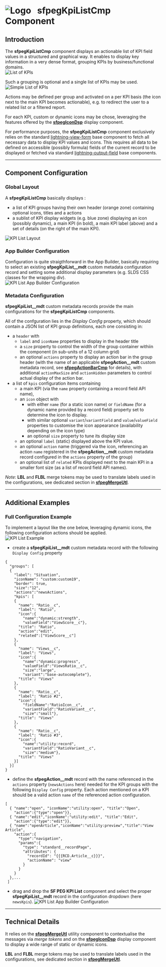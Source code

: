 # ![Logo](/media/Logo.png) &nbsp; **sfpegKpiListCmp** Component

## Introduction

The **sfpegKpiListCmp** component displays an actionable list of KPI field values in a structured
and graphical way. It enables to display key information in a very dense format, grouping KPIs
by business/functional domains.<br/>
![List of KPIs](/media/sfpegKpis.png)

Such a grouping is optional and a single list of KPIs may be used.<br/>
![Simple List of KPIs](/media/sfpegKpisSingle.png)

Actions may be defined per group and activated on a per KPI basis (the icon next to the main KPI
becomes actionable), e.g. to redirect the user to a related list or a filtered report.

For each KPI, custom or dynamic icons may be chose, leveraging the features offered by the **[sfpegIconDsp](/help/sfpegIconDsp.md)** display component.

For performance purposes, the **sfpegKpiListCmp** component exclusively relies on the standard
[lightning-view-form](https://developer.salesforce.com/docs/component-library/bundle/lightning-record-view-form/documentation)
base component to fetch all necessary data to display KPI values and icons.
This requires all data to be defined on accessible (possibly formula) fields of the current record
to be displayed or fetched via standard
[lightning-output-field](https://developer.salesforce.com/docs/component-library/bundle/lightning-output-field/documentation) base components.

---

## Component Configuration

### Global Layout

A **sfpegKpiListCmp** basically displays :
* a list of KPI groups having their own header (orange zone) containing optional icons, titles and a actions
* a sublist of KPI display widgets (e.g. blue zone) displaying an icon (possibly dynamic), a main KPI (in bold), a main KPI label (above) and a set of details (on the right of the main KPI).

![KPI List Layout](/media/sfpegKpiLayout.png)


### App Builder Configuration

Configuration is quite straigthforward in the App Builder, basically requiring to select an
existing **sfpegKpiList__mdt** custom metadata configuration record and setting some additional
display parameters (e.g. SLDS CSS classes for the wrapping div).<br/>
![KPI List App Builder Configuration](/media/sfpegKpiConfiguration.png)


### Metadata Configuration

**sfpegKpiList__mdt** custom metadata records provide the main configurations for the **sfpegKpiListCmp**
components.

All of the confguration lies in the _Display Config_ property, which should contain a JSON list
of KPI group definitions, each one consisting in:
* a `header` with
    * `label` and `iconName` properties to display in the header title
    * a `size` property to control the width of the group container withiin the component (in sub-units of a 12 column grid)
    * an optional `actions` property to display an action bar in the group header (with the name of an applicable 
    **sfpegAction__mdt** custom metadata record, see **[sfpegActionBarCmp](/help/sfpegActionBarCmp.md)** for details),
    with additional `actionMaxSize` and `actionHidden` parameters to control actual display of the action bar.
* a list of `kpis` configuration items containing
    * a main KPI (via the `name`  property containing a record field API name),
    * an `icon` object with
        * with either `name` (for a static icon name) or `fieldName` (for a dynamic name provided by a record field) property set to determine the icon to display. 
        * with similar optional `variant`/`variantField` and `value`/`valueField` properties to 
        customise the icon appearance (availability depending on the icon type) 
        * an optional `size` property to tune its display size
    * an optional `label` (static) displayed above the KPI value.
    * an optional `action`  name (triggered via the icon, referencing an action `name` registered in 
    the **sfpegAction__mdt** custom metadata record configured in the `actions` property of the group)
    * an optional list of `related` KPIs displayed next to the main KPI in a smaller font size (as
    a list of record field API names).

_Note_: **LBL** and **FLBL** merge tokens may be used to translate labels used in the configurations, see
dedicated section in **[sfpegMergeUtl](/help/sfpegMergeUtl.md)**.

---

## Additional Examples

### Full Configuration Example

To implement a layout like the one below, leveraging dynamic icons, the following configuration
actions should be applied.<br/>
![KPI List Example](/media/sfpegKpiListExample.png)

* create a **sfpegKpiList__mdt** custom metadata record with the following `Display Config` property
```
{
  "groups": [
  {
    "label": "Situation",
    "iconName": "custom:custom19",
    "border": true,
    "size":"12",
    "actions":"newsActions",
    "kpis": [
    {
      "name": "Ratio__c",
      "label": "Ratio",
      "icon":{
        "name":"dynamic:strength",
        "valueField":"ViewScore__c"},
      "title": "Ratio",
      "action":"edit",
      "related":["ViewScore__c"]
    },
    {
      "name": "Views__c",
      "label": "Views",
      "icon":{
        "name":"dynamic:progress",
        "valueField":"ViewsRatio__c",
        "size":"large",
        "variant":"base-autocomplete"},
      "title": "Views"
    },
    {
      "name": "Ratio__c",
      "label": "Ratio #2",
      "icon":{
        "fieldName":"RatioIcon__c",
        "variantField":"RatioVariant__c",
        "size":"small"},
      "title": "Views"
    },
    {
      "name": "Ratio__c",
      "label": "Ratio #3",
      "icon":{
        "name":"utility:record",
        "variantField":"RatioVariant__c",
        "size":"medium"},
      "title": "Views"
    }]
  }]
}
```

* define the **sfpegAction__mdt** record with the name referenced in the `actions` property
(`newsActions` here) needed for the KPI groups with the following `Display Config` property.
Each action mentioned on a KPI should be a valid action `name` of the referenced action configuration.
```
[
  { "name":"open", "iconName":"utility:open", "title":"Open",
    "action":{"type":"open"}},
  { "name":"edit","iconName":"utility:edit", "title":"Edit",
    "action":{"type":"edit"}},
  { "name":"openArticle","iconName":"utility:preview","title":"View Article",
    "action":{
      "type":"navigation",
      "params":{
        "type": "standard__recordPage",
        "attributes": {
          "recordId": "{{{RCD.Article__c}}}",
          "actionName": "view"
        }
      }
    }
  },...
 ]
```

* drag and drop the **SF PEG KPI List** component and select the proper **sfpegKpiList__mdt** record in the configuration dropdown (here `newsKpis`).
![KPI List App Builder Configuration](/media/sfpegKpiConfiguration.png)

---

## Technical Details

It relies on the **[sfpegMergeUtl](/help/sfpegMergeUtl.md)** utility component to contextualise
the messages via _merge tokens_ and on the **[sfpegIconDsp](/help/sfpegIconDsp.md)** display component
to display a wide range of static or dynamic icons.

**LBL** and **FLBL** merge tokens may be used to translate labels used in the configurations, see
dedicated section in **[sfpegMergeUtl](/help/sfpegMergeUtl.md)**.